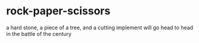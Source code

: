 # rock-paper-scissors
a hard stone, a piece of a tree, and a cutting implement will go head to head in the battle of the century
